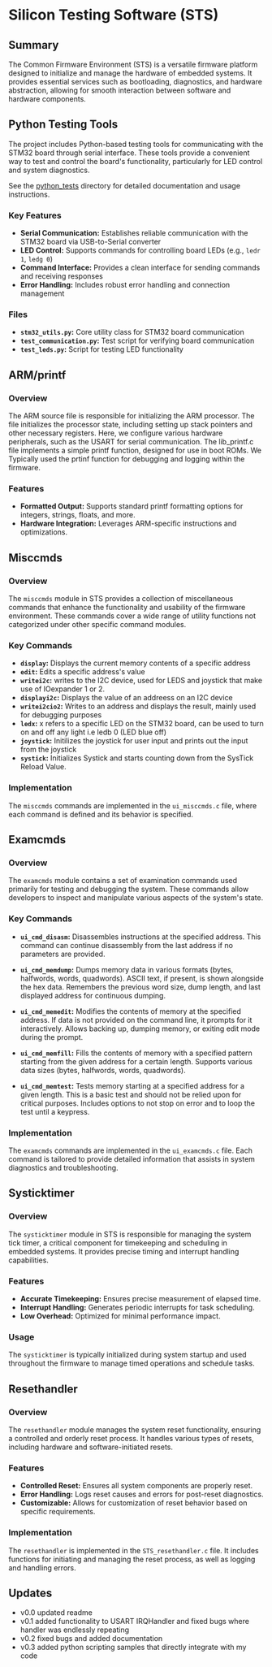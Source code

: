# Silicon Testing Software (STS)

## Summary

The Common Firmware Environment (STS) is a versatile firmware platform designed to initialize and manage the hardware of embedded systems. It provides essential services such as bootloading, diagnostics, and hardware abstraction, allowing for smooth interaction between software and hardware components.

## Python Testing Tools

The project includes Python-based testing tools for communicating with the STM32 board through serial interface. These tools provide a convenient way to test and control the board's functionality, particularly for LED control and system diagnostics.

See the [python_tests](python_tests/README.md) directory for detailed documentation and usage instructions.

### Key Features

- **Serial Communication:** Establishes reliable communication with the STM32 board via USB-to-Serial converter
- **LED Control:** Supports commands for controlling board LEDs (e.g., `ledr 1`, `ledg 0`)
- **Command Interface:** Provides a clean interface for sending commands and receiving responses
- **Error Handling:** Includes robust error handling and connection management

### Files

- **`stm32_utils.py`:** Core utility class for STM32 board communication
- **`test_communication.py`:** Test script for verifying board communication
- **`test_leds.py`:** Script for testing LED functionality


## ARM/printf

### Overview

The ARM source file is responsible for initializing the ARM processor. The file initializes the processor state, including setting up stack pointers and other necessary registers. Here, we configure various hardware peripherals, such as the USART for serial communication. The lib_printf.c file implements a simple printf function, designed for use in boot ROMs. We Typically used the prtinf function for debugging and logging within the firmware.

### Features

- **Formatted Output:** Supports standard printf formatting options for integers, strings, floats, and more.
- **Hardware Integration:** Leverages ARM-specific instructions and optimizations.

## Misccmds

### Overview

The `misccmds` module in STS provides a collection of miscellaneous commands that enhance the functionality and usability of the firmware environment. These commands cover a wide range of utility functions not categorized under other specific command modules.

### Key Commands

- **`display`:** Displays the current memory contents of a specific address
- **`edit`:** Edits a specific address's value
- **`writei2c`:** writes to the I2C device, used for LEDS and joystick that make use of IOexpander 1 or 2.
- **`displayi2c`:** Displays the value of an addreess on an I2C device
- **`writei2cio2`:** Writes to an address and displays the result, mainly used for debugging purposes
- **`ledx`:** x refers to a specific LED on the STM32 board, can be used to turn on and off any light i.e ledb 0 (LED blue off)
- **`joystick`:** Initilizes the joystick for user input and prints out the input from the joystick
- **`systick`:** Initializes Systick and starts counting down from the SysTick Reload Value.  

### Implementation

The `misccmds` commands are implemented in the `ui_misccmds.c` file, where each command is defined and its behavior is specified.

## Examcmds

### Overview

The `examcmds` module contains a set of examination commands used primarily for testing and debugging the system. These commands allow developers to inspect and manipulate various aspects of the system's state.

### Key Commands

- **`ui_cmd_disasm`:** Disassembles instructions at the specified address. This command can continue disassembly from the last address if no parameters are provided.

- **`ui_cmd_memdump`:** Dumps memory data in various formats (bytes, halfwords, words, quadwords). ASCII text, if present, is shown alongside the hex data. Remembers the previous word size, dump length, and last displayed address for continuous dumping.

- **`ui_cmd_memedit`:** Modifies the contents of memory at the specified address. If data is not provided on the command line, it prompts for it interactively. Allows backing up, dumping memory, or exiting edit mode during the prompt.

- **`ui_cmd_memfill`:** Fills the contents of memory with a specified pattern starting from the given address for a certain length. Supports various data sizes (bytes, halfwords, words, quadwords).

- **`ui_cmd_memtest`:** Tests memory starting at a specified address for a given length. This is a basic test and should not be relied upon for critical purposes. Includes options to not stop on error and to loop the test until a keypress.

### Implementation

The `examcmds` commands are implemented in the `ui_examcmds.c` file. Each command is tailored to provide detailed information that assists in system diagnostics and troubleshooting.

## Systicktimer

### Overview

The `systicktimer` module in STS is responsible for managing the system tick timer, a critical component for timekeeping and scheduling in embedded systems. It provides precise timing and interrupt handling capabilities.

### Features

- **Accurate Timekeeping:** Ensures precise measurement of elapsed time.
- **Interrupt Handling:** Generates periodic interrupts for task scheduling.
- **Low Overhead:** Optimized for minimal performance impact.

### Usage

The `systicktimer` is typically initialized during system startup and used throughout the firmware to manage timed operations and schedule tasks.

## Resethandler

### Overview

The `resethandler` module manages the system reset functionality, ensuring a controlled and orderly reset process. It handles various types of resets, including hardware and software-initiated resets.

### Features

- **Controlled Reset:** Ensures all system components are properly reset.
- **Error Handling:** Logs reset causes and errors for post-reset diagnostics.
- **Customizable:** Allows for customization of reset behavior based on specific requirements.

### Implementation

The `resethandler` is implemented in the `STS_resethandler.c` file. It includes functions for initiating and managing the reset process, as well as logging and handling errors.

## Updates

- v0.0 updated readme 
- v0.1 added functionality to USART IRQHandler and fixed bugs where handler was endlessly repeating
- v0.2 fixed bugs and added documentation
- v0.3 added python scripting samples that directly integrate with my code


